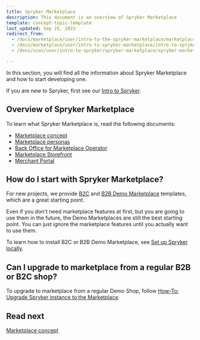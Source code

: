 ```yaml
---
title: Spryker Marketplace
description: This document is an overview of Spryker Marketplace
template: concept-topic-template
last_updated: Sep 25, 2023
redirect_from:
  - /docs/marketplace/user/intro-to-the-spryker-marketplace/marketplace-concept.html
  - /docs/marketplace/user/intro-to-spryker-marketplace/intro-to-spryker-marketplace.html
  - /docs/scos/user/intro-to-spryker/spryker-marketplace/spryker-marketplace.html

---
```




In this section, you will find all the information about Spryker Marketplace and how to start developing one.

If you are new to Spryker, first see our [Intro to Spryker](/docs/about/all/intro-to-spryker.html).

## Overview of Spryker Marketplace

To learn what Spryker Marketplace is, read the following documents:

* [Marketplace concept](/docs/about/all/spryker-marketplace/marketplace-concept.html)
* [Marketplace personas](/docs/about/all/spryker-marketplace/marketplace-personas.html)
* [Back Office for Marketplace Operator](/docs/about/all/spryker-marketplace/back-office-for-marketplace-operator.html)
* [Marketplace Storefront](/docs/about/all/spryker-marketplace/marketplace-storefront.html)
* [Merchant Portal](/docs/about/all/spryker-marketplace/marketplace-storefront.html)


## How do I start with Spryker Marketplace?

For new projects, we provide [B2C](/docs/about/all/spryker-marketplace/marketplace-b2c-suite.html) and [B2B Demo Marketplace](/docs/about/all/spryker-marketplace/marketplace-b2b-suite.html) templates, which are a great starting point.

Even if you don't need marketplace features at first, but you are going to use them in the future, the Demo Marketplaces are still the best starting point. You can just ignore the marketplace features until you actually want to use them.

To learn how to install B2C or B2B Demo Marketplace, see [Set up Spryker locally](/docs/dg/dev/set-up-spryker-locally/set-up-spryker-locally.html).

## Can I upgrade to marketplace from a regular B2B or B2C shop?

To upgrade to marketplace from a regular Demo Shop, follow [How-To: Upgrade Spryker instance to the Marketplace](/docs/marketplace/dev/howtos/how-to-upgrade-spryker-instance-to-marketplace.html).

## Read next

[Marketplace concept](/docs/about/all/spryker-marketplace/marketplace-concept.html)

